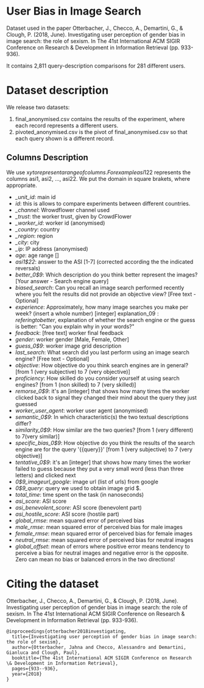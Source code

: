 # User Bias in Image Search
Dataset used in  the paper
Otterbacher, J., Checco, A., Demartini, G., & Clough, P. (2018, June). Investigating user perception of gender bias in image search: the role of sexism. In The 41st International ACM SIGIR Conference on Research & Development in Information Retrieval (pp. 933-936).

It contains 2,811 query-description comparisons for 281 different users.

# Dataset description
We release two datasets:

1. final_anonymised.csv contains the results of the experiment, where each record represents a different users.
2. pivoted_anonymised.csv is the pivot of final_anonymised.csv so that each query shown is a different record.

## Columns Description
We use x$y to represent a range of columns. For example asi1$22 represents the columns asi1, asi2, ..., asi22.
We put the domain in square brakets, where appropriate.

- *_unit_id*: main id
- *id*: this is allows to compare experiments between different countries.
- *_channel*: Wrowdflower channel used
- *_trust*: the worker trust, given by CrowdFlower
- *_worker_id*: worker id (anonymised)
- *_country*: country
- *_region*: region
- *_city*: city
- *_ip*: IP address (anonymised)
- *age*: age range []
- *asi1$22*: answer to the ASI [1-7] (corrected according the the indicated reversals)
- *better_0$9*: Which description do you think better represent the images? [Your answer - Search engine query]
- *biased_search*: Can you recall an image search performed recently where you felt the results did not provide an objective view? [Free text - Optional]
- *experience*: Approximately, how many image searches you make per week? (insert a whole number) [integer]
explanation_0$9: refering to better$, explanation of whether the search engine or the guess is better: "Can you explain why in your words?"
- *feedback*: [free text] worker final feedback
- *gender*: worker gender [Male, Female, Other]
- *guess_0$9*: worker image grid description
- *last_search*:  What search did you last perform using an image search engine? [Free text - Optional]
- *objective*: How objective do you think search engines are in general? [from 1 (very subjective) to 7 (very objective)]
- *proficiency*: How skilled  do you consider yourself at using search engines? [from 1 (non skilled) to 7 (very skilled)]
- *remorse_0$9*: it's an [integer] that shows how many times the worker clicked back to signal they changed their mind about the query they just guessed
- *worker_user_agent*: worker user agent (anonymised)
- *semantic_0$9*: In which characteristic(s) the two textual descriptions differ?
- *similarity_0$9*: How similar are the two queries? [from 1 (very different) to 7(very similar)]
- *specific_bias_0$9*: How objective do you think the results of the search engine are for the query '{{query}}' [from 1 (very subjective) to 7 (very objective)]
- *tentative_0$9*: it's an [integer] that shows how many times the worker failed to guess because they put a very small word (less than three letters) and clicked next
- *0$9_imageurl_google*: image url (list of urls) from google
- *0$9_query*: query we used to obtain image grid $.
- *total_time*: time spent on the task (in nanoseconds)
- *asi_score*: ASI score
- *asi_benevolent_score*: ASI score (benevolent part)
- *asi_hostile_score*: ASI score (hostile part)
- *global_rmse*: mean squared error of perceived bias
- *male_rmse*: mean squared error of perceived bias for male images
- *female_rmse*: mean squared error of perceived bias for female images 
- *neutral_rmse*: mean squared error of perceived bias for neutral images 
- *global_offset*: mean of errors where positive error means tendency to perceive a bias for neutral images and negative error is the opposite. Zero can mean no bias or balanced errors in the two directions!

# Citing the dataset
Otterbacher, J., Checco, A., Demartini, G., & Clough, P. (2018, June). Investigating user perception of gender bias in image search: the role of sexism. In The 41st International ACM SIGIR Conference on Research & Development in Information Retrieval (pp. 933-936).

```
@inproceedings{otterbacher2018investigating,
  title={Investigating user perception of gender bias in image search: the role of sexism},
  author={Otterbacher, Jahna and Checco, Alessandro and Demartini, Gianluca and Clough, Paul},
  booktitle={The 41st International ACM SIGIR Conference on Research \& Development in Information Retrieval},
  pages={933--936},
  year={2018}
}
```

